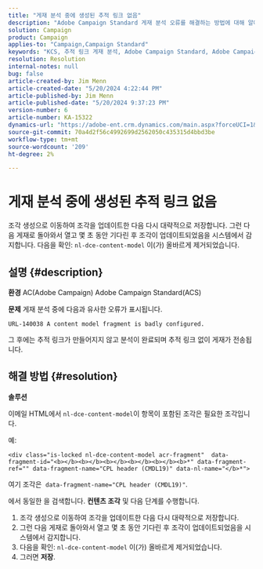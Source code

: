 ```yaml
---
title: "게재 분석 중에 생성된 추적 링크 없음"
description: "Adobe Campaign Standard 게재 분석 오류를 해결하는 방법에 대해 알아봅니다."
solution: Campaign
product: Campaign
applies-to: "Campaign,Campaign Standard"
keywords: "KCS, 추적 링크 게재 분석, Adobe Campaign Standard, Adobe Campaign, 오류, HTML, 조각, ACS, AC, 문제 해결"
resolution: Resolution
internal-notes: null
bug: false
article-created-by: Jim Menn
article-created-date: "5/20/2024 4:22:44 PM"
article-published-by: Jim Menn
article-published-date: "5/20/2024 9:37:23 PM"
version-number: 6
article-number: KA-15322
dynamics-url: "https://adobe-ent.crm.dynamics.com/main.aspx?forceUCI=1&pagetype=entityrecord&etn=knowledgearticle&id=3540782f-c516-ef11-9f8a-6045bd006268"
source-git-commit: 70a4d2f56c4992699d2562050c435315d4bbd3be
workflow-type: tm+mt
source-wordcount: '209'
ht-degree: 2%

---
```


# 게재 분석 중에 생성된 추적 링크 없음


조각 생성으로 이동하여 조각을 업데이트한 다음 다시 대략적으로 저장합니다. 그런 다음 게재로 돌아와서 열고 몇 초 동안 기다린 후 조각이 업데이트되었음을 시스템에서 감지합니다. 다음을 확인: `nl-dce-content-model` 이(가) 올바르게 제거되었습니다.

## 설명 {#description}


<b>환경</b>
AC(Adobe Campaign) Adobe Campaign Standard(ACS)

<b>문제</b>
게재 분석 중에 다음과 유사한 오류가 표시됩니다.


```
URL-140038 A content model fragment is badly configured.
```


그 후에는 추적 링크가 만들어지지 않고 분석이 완료되며 추적 링크 없이 게재가 전송됩니다.


## 해결 방법 {#resolution}


<b>솔루션</b>

이메일 HTML에서 `nl-dce-content-model`이 항목이 포함된 조각은 필요한 조각입니다.

예:


```
<div class="is-locked nl-dce-content-model acr-fragment"  data-fragment-id="<b></b><b></b><b></b><b></b><b></b><b>*" data-fragment-ref="" data-fragment-name="CPL header (CMDL19)" data-nl-name="</b>*">
```


여기 조각은  `data-fragment-name="CPL header (CMDL19)"`.

에서 동일한 을 검색합니다. <b>컨텐츠 조각</b> 및 다음 단계를 수행합니다.

1. 조각 생성으로 이동하여 조각을 업데이트한 다음 다시 대략적으로 저장합니다.
2. 그런 다음 게재로 돌아와서 열고 몇 초 동안 기다린 후 조각이 업데이트되었음을 시스템에서 감지합니다.
3. 다음을 확인: `nl-dce-content-model` 이(가) 올바르게 제거되었습니다.
4. 그러면 <b>저장</b>.

